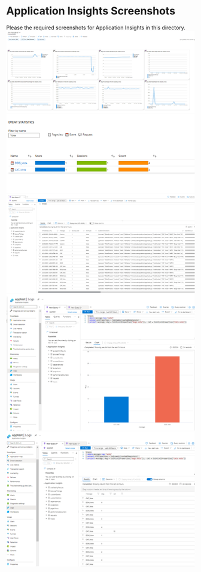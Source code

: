 # Application Insights Screenshots

Please the required screenshots for Application Insights in this directory.
![](2021-06-21-09-40-46.png)
![](2021-06-21-10-57-21.png)
![](2021-06-21-10-58-42.png)
![](2021-06-21-11-51-56.png)
![](2021-06-21-11-52-24.png)

